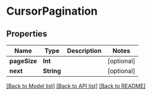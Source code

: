 # CursorPagination

## Properties
Name | Type | Description | Notes
------------ | ------------- | ------------- | -------------
**pageSize** | **Int** |  | [optional] 
**next** | **String** |  | [optional] 

[[Back to Model list]](../README.md#documentation-for-models) [[Back to API list]](../README.md#documentation-for-api-endpoints) [[Back to README]](../README.md)



